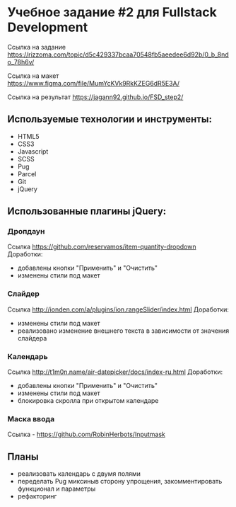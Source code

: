 # Учебное задание #2 для Fullstack Development 
 Ссылка на задание https://rizzoma.com/topic/d5c429337bcaa70548fb5aeedee6d92b/0_b_8ndo_78h6v/
 
 Ссылка на макет https://www.figma.com/file/MumYcKVk9RkKZEG6dR5E3A/
 
 Ссылка на результат https://jagann92.github.io/FSD_step2/

## Используемые технологии и инструменты:
- HTML5
- CSS3
- Javascript
- SCSS
- Pug
- Parcel
- Git
- jQuery

## Использованные плагины jQuery: 
### Дропдаун
 Ссылка https://github.com/reservamos/item-quantity-dropdown
 Доработки:
 - добавлены кнопки "Применить" и "Очистить"
 - изменены стили под макет
 
### Слайдер
 Ссылка http://ionden.com/a/plugins/ion.rangeSlider/index.html
 Доработки:
 - изменены стили под макет
 - реализовано изменение внешнего текста в зависимости от значения слайдера

### Календарь
 Ссылка http://t1m0n.name/air-datepicker/docs/index-ru.html
 Доработки:
 - добавлены кнопки "Применить" и "Очистить"
 - изменены стили под макет
 - блокировка скролла при открытом календаре

### Маска ввода
 Ссылка - https://github.com/RobinHerbots/Inputmask

## Планы
  - реализовать календарь с двумя полями
  - переделать Pug миксиныв сторону упрощения, закомментировать функционал и параметры
  - рефакторинг
